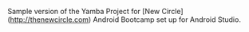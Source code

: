 Sample version of the Yamba Project for [New Circle] (http://thenewcircle.com) Android Bootcamp set up for Android Studio.
